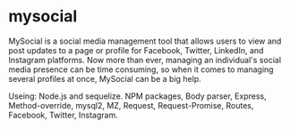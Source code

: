 # mysocial
MySocial is a social media management tool that allows users to view and post updates to a page or profile for Facebook, Twitter, LinkedIn, and Instagram platforms. Now more than ever, managing an individual's social media presence can be time consuming, so when it comes to managing several profiles at once, MySocial can be a big help.

Useing: Node.js and sequelize.  NPM packages, Body parser, Express, Method-override, mysql2, MZ, Request, Request-Promise, Routes, Facebook, Twitter, Instagram.
